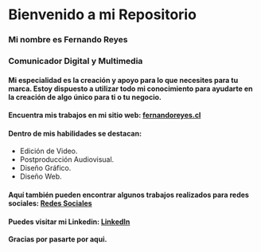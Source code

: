 # Bienvenido a mi Repositorio
### **Mi nombre es Fernando Reyes**

### **Comunicador Digital y Multimedia**

#### Mi especialidad es la creación y apoyo para lo que necesites para tu marca. Estoy dispuesto a utilizar todo mi conocimiento para ayudarte en la creación de algo único para ti o tu negocio.

#### Encuentra mis trabajos en mi sitio web: [fernandoreyes.cl](https://fernandoreyes.cl)


#### Dentro de mis habilidades se destacan:
* Edición de Video.
* Postproducción Audiovisual.
* Diseño Gráfico.
* Diseño Web.

#### Aquí también pueden encontrar algunos trabajos realizados para redes sociales: [Redes Sociales](http://www.fernandoreyes.cl/rrss)

#### Puedes visitar mi Linkedin: [LinkedIn](https://www.linkedin.com/in/fedoreyes/)
 

**Gracias por pasarte por aqui.**